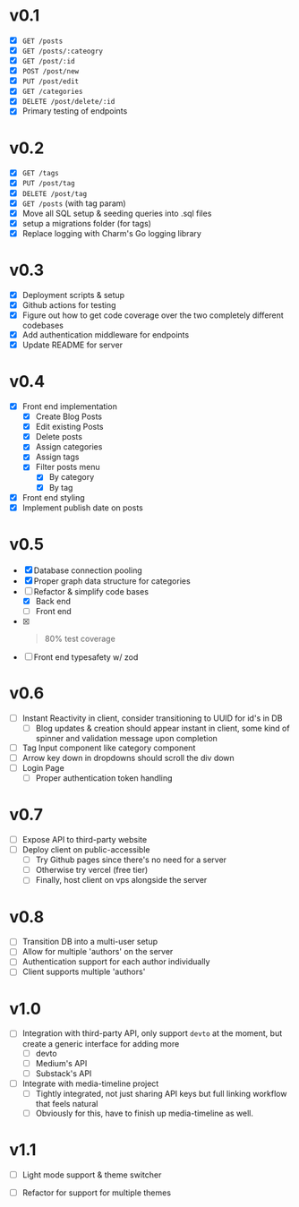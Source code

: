 # v0.1
- [x] `GET /posts`
- [x] `GET /posts/:cateogry`
- [x] `GET /post/:id`
- [x] `POST /post/new`
- [x] `PUT /post/edit`
- [x] `GET /categories`
- [x] `DELETE /post/delete/:id`
- [x] Primary testing of endpoints

# v0.2
- [x] `GET /tags`
- [x] `PUT /post/tag`
- [x] `DELETE /post/tag`
- [x] `GET /posts` (with tag param)
- [x] Move all SQL setup & seeding queries into .sql files
- [x] setup a migrations folder (for tags)
- [x] Replace logging with Charm's Go logging library

# v0.3
- [x] Deployment scripts & setup
- [x] Github actions for testing
- [x] Figure out how to get code coverage over the two completely different codebases
- [x] Add authentication middleware for endpoints
- [x] Update README for server

# v0.4
- [x] Front end implementation
    - [x] Create Blog Posts
    - [x] Edit existing Posts
    - [x] Delete posts
    - [x] Assign categories
    - [x] Assign tags
    - [x] Filter posts menu
        - [x] By category
        - [x] By tag
- [x] Front end styling
- [x] Implement publish date on posts

# v0.5
- [x] Database connection pooling
- [x] Proper graph data structure for categories
- [ ] Refactor & simplify code bases
    - [x] Back end
    - [ ] Front end
- [x] > 80% test coverage
- [ ] Front end typesafety w/ zod

# v0.6
- [ ] Instant Reactivity in client, consider transitioning to UUID for id's in DB
    - [ ] Blog updates & creation should appear instant in client, some kind of spinner and validation message upon completion
- [ ] Tag Input component like category component
- [ ] Arrow key down in dropdowns should scroll the div down 
- [ ] Login Page
    - [ ] Proper authentication token handling

# v0.7
- [ ] Expose API to third-party website
- [ ] Deploy client on public-accessible 
    - [ ] Try Github pages since there's no need for a server
    - [ ] Otherwise try vercel (free tier)
    - [ ] Finally, host client on vps alongside the server

# v0.8
- [ ] Transition DB into a multi-user setup
- [ ] Allow for multiple 'authors' on the server
- [ ] Authentication support for each author individually
- [ ] Client supports multiple 'authors'

# v1.0
- [ ] Integration with third-party API, only support `devto` at the moment, but create a generic interface for adding more
    - [ ] devto
    - [ ] Medium's API
    - [ ] Substack's API
- [ ] Integrate with media-timeline project
    - [ ] Tightly integrated, not just sharing API keys but full linking workflow that feels natural
    - [ ] Obviously for this, have to finish up media-timeline as well.

# v1.1
- [ ] Light mode support & theme switcher
- [ ] Refactor for support for multiple themes

